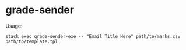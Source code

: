 # grade-sender

Usage:

```
stack exec grade-sender-exe -- "Email Title Here" path/to/marks.csv path/to/template.tpl
```